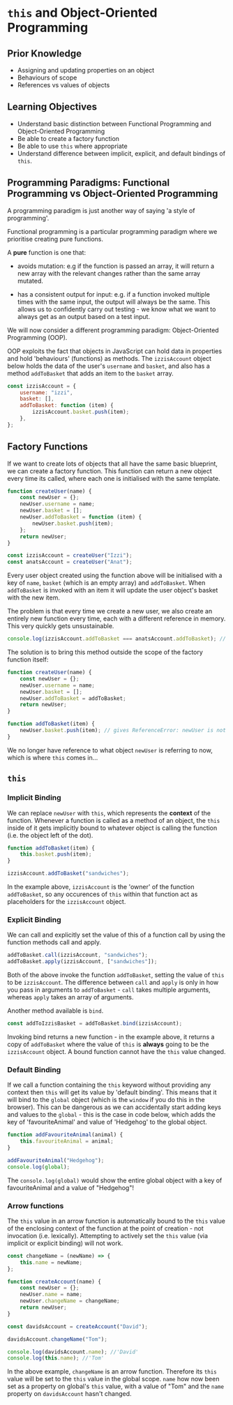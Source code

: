 # `this` and Object-Oriented Programming

## Prior Knowledge

-   Assigning and updating properties on an object
-   Behaviours of scope
-   References vs values of objects

## Learning Objectives

-   Understand basic distinction between Functional Programming and Object-Oriented Programming
-   Be able to create a factory function
-   Be able to use `this` where appropriate
-   Understand difference between implicit, explicit, and default bindings of `this`.

## Programming Paradigms: Functional Programming vs Object-Oriented Programming

A programming paradigm is just another way of saying 'a style of programming'.

Functional programming is a particular programming paradigm where we prioritise creating pure functions.

A **pure** function is one that:

-   avoids mutation: e.g if the function is passed an array, it will return a new array with the relevant changes rather than the same array mutated.

-   has a consistent output for input: e.g. if a function invoked multiple times with the same input, the output will always be the same. This allows us to confidently carry out testing - we know what we want to always get as an output based on a test input.

We will now consider a different programming paradigm: Object-Oriented Programming (OOP).

OOP exploits the fact that objects in JavaScript can hold data in properties and hold 'behaviours' (functions) as methods. The `izzisAccount` object below holds the data of the user's `username` and `basket`, and also has a method `addToBasket` that adds an item to the `basket` array.

```js
const izzisAccount = {
	username: "izzi",
	basket: [],
	addToBasket: function (item) {
		izzisAccount.basket.push(item);
	},
};
```

## Factory Functions

If we want to create lots of objects that all have the same basic blueprint, we can create a factory function. This function can return a new object every time its called, where each one is initialised with the same template.

```js
function createUser(name) {
	const newUser = {};
	newUser.username = name;
	newUser.basket = [];
	newUser.addToBasket = function (item) {
		newUser.basket.push(item);
	};
	return newUser;
}

const izzisAccount = createUser("Izzi");
const anatsAccount = createUser("Anat");
```

Every user object created using the function above will be initialised with a key of `name`, `basket` (which is an empty array) and `addToBasket`. When `addToBasket` is invoked with an item it will update the user object's basket with the new item.

The problem is that every time we create a new user, we also create an entirely new function every time, each with a different reference in memory. This very quickly gets unsustainable.

```js
console.log(izzisAccount.addToBasket === anatsAccount.addToBasket); // FALSE
```

The solution is to bring this method outside the scope of the factory function itself:

```js
function createUser(name) {
	const newUser = {};
	newUser.username = name;
	newUser.basket = [];
	newUser.addToBasket = addToBasket;
	return newUser;
}

function addToBasket(item) {
	newUser.basket.push(item); // gives ReferenceError: newUser is not defined
}
```

We no longer have reference to what object `newUser` is referring to now, which is where `this` comes in...

## `this`

### Implicit Binding

We can replace `newUser` with `this`, which represents the **context** of the function. Whenever a function is called as a method of an object, the `this` inside of it gets implicitly bound to whatever object is calling the function (i.e. the object left of the dot).

```js
function addToBasket(item) {
	this.basket.push(item);
}

izzisAccount.addToBasket("sandwiches");
```

In the example above, `izzisAccount` is the 'owner' of the function `addToBasket`, so any occurences of `this` within that function act as placeholders for the `izzisAccount` object.

### Explicit Binding

We can call and explicitly set the value of this of a function call by using the function methods call and apply.

```js
addToBasket.call(izzisAccount, "sandwiches");
addToBasket.apply(izzisAccount, ["sandwiches"]);
```

Both of the above invoke the function `addToBasket`, setting the value of `this` to be `izzisAccount`. The difference between `call` and `apply` is only in how you pass in arguments to `addToBasket` - `call` takes multiple arguments, whereas `apply` takes an array of arguments.

Another method available is `bind`.

```js
const addToIzzisBasket = addToBasket.bind(izzisAccount);
```

Invoking bind returns a new function - in the example above, it returns a copy of `addToBasket` where the value of `this` is **always** going to be the `izzisAccount` object. A bound function cannot have the `this` value changed.

### Default Binding

If we call a function containing the `this` keyword without providing any context then `this` will get its value by 'default binding'. This means that it will bind to the `global` object (which is the `window` if you do this in the browser). This can be dangerous as we can accidentally start adding keys and values to the `global` - this is the case in code below, which adds the key of 'favouriteAnimal' and value of 'Hedgehog' to the global object.

```js
function addFavouriteAnimal(animal) {
	this.favouriteAnimal = animal;
}

addFavouriteAnimal("Hedgehog");
console.log(global);
```

The `console.log(global)` would show the entire global object with a key of favouriteAnimal and a value of "Hedgehog"!

### Arrow functions

The `this` value in an arrow function is automatically bound to the `this` value of the enclosing context of the function at the point of creation - not invocation (i.e. lexically). Attempting to actively set the `this` value (via implicit or explicit binding) will not work.

```js
const changeName = (newName) => {
	this.name = newName;
};

function createAccount(name) {
	const newUser = {};
	newUser.name = name;
	newUser.changeName = changeName;
	return newUser;
}

const davidsAccount = createAccount("David");

davidsAccount.changeName("Tom");

console.log(davidsAccount.name); //'David'
console.log(this.name); //'Tom'
```

In the above example, `changeName` is an arrow function. Therefore its `this` value will be set to the `this` value in the global scope. `name` how now been set as a property on global's `this` value, with a value of "Tom" and the `name` property on `davidsAccount` hasn't changed.
